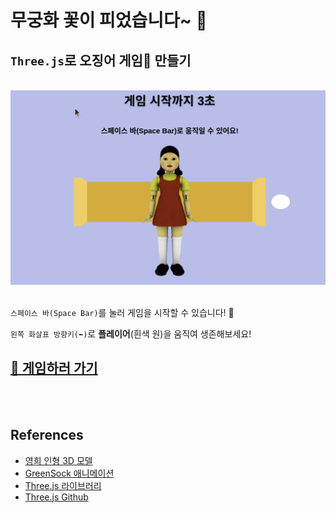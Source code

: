 # 무궁화 꽃이 피었습니다~ 🌺

## `Three.js`로 **오징어 게임**🦑 만들기

<br>
<img src="./readmegif.gif">
<br>
<br>

`스페이스 바(Space Bar)`를 눌러 게임을 시작할 수 있습니다! 🦑

`왼쪽 화살표 방향키(⬅)`로 **플레이어**(흰색 원)을 움직여 생존해보세요!

## [**👧 게임하러 가기**](https://squid-game-mniyunsu.vercel.app/)

<br>
<br>

## References

- [영희 인형 3D 모델](https://sketchfab.com/3d-models/squid-game-giant-doll-7afd49dd07714651a6afa1fc4aac8576)
- [GreenSock 애니메이션](https://greensock.com/get-started/)
- [Three.js 라이브러리](https://threejs.org/)
- [Three.js Github](https://github.com/mrdoob/three.js/)
